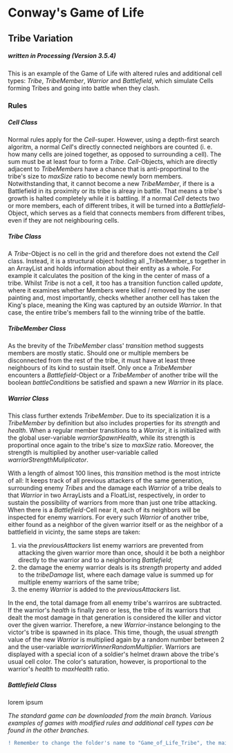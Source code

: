 # Conway's Game of Life
## Tribe Variation
##### written in Processing (Version 3.5.4)

This is an example of the Game of Life with altered rules and additional cell types: _Tribe_, _TribeMember_, _Warrior_ and _Battlefield_, which simulate Cells forming Tribes and going into battle when they clash.


### Rules
##### _Cell_ Class
Normal rules apply for the _Cell_-super. However, using a depth-first search algoritm, a normal _Cell_'s directly connected neighbors are counted (i. e. how many cells are joined together, as opposed to surrounding a cell). The sum must be at least four to form a _Tribe_. _Cell_-Objects, which are directly adjacent to _TribeMembers_ have a chance that is anti-proportinal to the tribe's size to _maxSize_ ratio to become newly born members. Notwithstanding that, it cannot become a new _TribeMember_, if there is a Battlefield in its proximity or its tribe is alreay in battle. That means a tribe's growth is halted completely while it is battling.
If a normal _Cell_ detects two or more members, each of different tribes, it will be turned into a _Battlefield_-Object, which serves as a field that connects members from different tribes, even if they are not neighbouring cells.
##### _Tribe_ Class
A _Tribe_-Object is no cell in the grid and therefore does not extend the _Cell_ class. Instead, it is a structural object holding all _TribeMember_s together in an ArrayList and  holds information about their entity as a whole. For example it calculates the position of the king in the center of mass of a tribe. Whilst _Tribe_ is not a cell, it too has a transition function called _update_, where it examines whether Members were killed / removed by the user painting and, most importantly, checks whether another cell has taken the King's place, meaning the King was captured by an outside _Warrior_. In that case, the entire tribe's members fall to the winning tribe of the battle.
##### _TribeMember_ Class
As the brevity of the _TribeMember_ class' _transition_ method suggests members are mostly static. Should one or multiple members be disconnected from the rest of the tribe, it must have at least three neighbours of its kind to sustain itself. Only once a _TribeMember_ encounters a _Battlefield_-Object or a _TribeMember_ of another tribe will the boolean _battleConditions_ be satisfied and spawn a new _Warrior_ in its place.
##### _Warrior_ Class
This class further extends _TribeMember_. Due to its specialization it is a _TribeMember_ by definition but also includes properties for its _strength_ and _health_. When a regular member transitions to a _Warrior_, it is initialized with the global user-variable _warriorSpawnHealth_, while its strength is proportinal once again to the tribe's size to _maxSize_ ratio. Moreover, the strength is multiplied by another user-variable called _warriorStrengthMuliplicator_.

With a length of almost 100 lines, this _transition_ method is the most intricte of all: It keeps track of all previous attackers of the same generation, surrounding enemy _Tribes_ and the damage each _Warrior_ of a tribe deals to that _Warrior_ in two ArrayLists and a FloatList, respectively, in order to sustain the possibility of warriors from more than just one tribe attacking. When there is a _Battlefield_-Cell near it, each of its neighbors will be inspected for enemy warriors. For every such _Warrior_ of another tribe, either found as a neighbor of the given warrior itself or as the neighbor of a battlefield in vicinty, the same steps are taken:
1. via the _previousAttackers_ list enemy warriors are prevented from attacking the given warrior more than once, should it be both a neighbor directly to the warrior and to a neighboring _Battlefield_;
2. the damage the enemy warrior deals is its _strength_ property and added to the _tribeDamage_ list, where each damage value is summed up for multiple enemy warriors of the same tribe;
3. the enemy _Warrior_ is added to the _previousAttackers_ list.

In the end, the total damage from all enemy tribe's warriros are subtracted. If the warrior's _health_ is finally zero or less, the tribe of its warriors that dealt the most damage in that generation is considered the killer and victor over the given warrior. Therefore, a new _Warrior_-instance belonging to the victor's tribe is spawned in its place. This time, though, the usual _strength_ value of the new _Warrior_ is multiplied again by a random number between 2 and the user-variable _warriorWinnerRandomMultiplier_.
Warriors are displayed with a special icon of a soldier's helmet drawn above the tribe's usual cell color. The color's saturation, however, is proportional to the warrior's _health_ to _maxHealth_ ratio.
##### Battlefield Class
lorem ipsum


_The standard game can be downloaded from the main branch. Various examples of games with modified rules and additional cell types can be found in the other branches._

```diff
! Remember to change the folder's name to "Game_of_Life_Tribe", the main sketch's name, when downloading the project !
```
